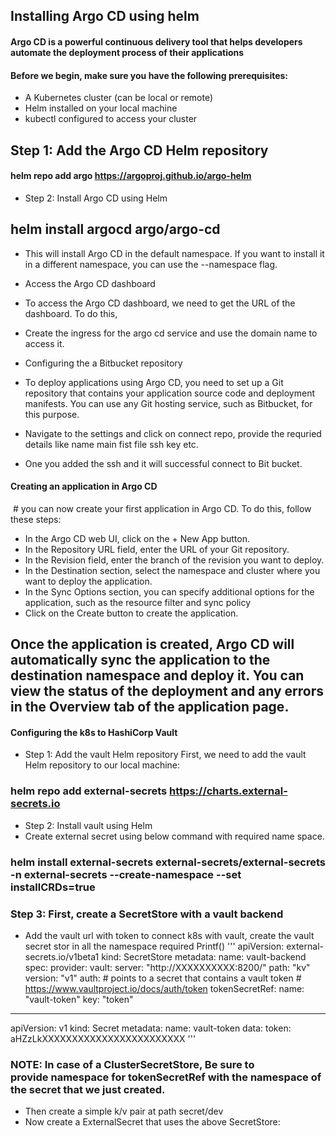 ## Installing Argo CD using helm

#### Argo CD is a powerful continuous delivery tool that helps developers automate the deployment process of their applications

#### Before we begin, make sure you have the following prerequisites:
* A Kubernetes cluster (can be local or remote)
* Helm installed on your local machine
* kubectl configured to access your cluster
## Step 1: Add the Argo CD Helm repository
#### helm repo add argo https://argoproj.github.io/argo-helm
* Step 2: Install Argo CD using Helm
## helm install argocd argo/argo-cd
* This will install Argo CD in the default namespace. If you want to install it in a different namespace, you can use the --namespace flag.
* Access the Argo CD dashboard
* To access the Argo CD dashboard, we need to get the URL of the dashboard. To do this,
* Create the ingress for the argo cd service and use the domain name to access it.
* Configuring the a Bitbucket repository
* To deploy applications using Argo CD, you need to set up a Git repository that contains your application source code and deployment manifests. You can use any Git hosting service, such as  Bitbucket, for this purpose.
* Navigate to the settings and click on connect repo, provide the requried details like name main fist file ssh key etc.






* One you added the ssh and it will successful connect to Bit bucket.


#### Creating an application in Argo CD
 # you can now create your first application in Argo CD. To do this, follow these steps:

* In the Argo CD web UI, click on the + New App button.
* In the Repository URL field, enter the URL of your Git repository.
* In the Revision field, enter the branch  of the revision you want to deploy.
* In the Destination section, select the namespace and cluster where you want to deploy the application.
* In the Sync Options section, you can specify additional options for the application, such as the resource filter and sync policy
* Click on the Create button to create the application.
## Once the application is created, Argo CD will automatically sync the application to the destination namespace and deploy it. You can view the status of the deployment and any errors in the Overview tab of the application page.


#### Configuring the k8s to HashiCorp Vault
* Step 1: Add the vault Helm repository
First, we need to add the vault  Helm repository to our local machine:
### helm repo add external-secrets https://charts.external-secrets.io
* Step 2: Install vault using Helm
* Create external secret using below command with required name space.
### helm install external-secrets external-secrets/external-secrets -n external-secrets --create-namespace --set installCRDs=true

### Step 3: First, create a SecretStore with a vault backend
 * Add the vault url with token to connect k8s with vault, create the vault secret stor in all the namespace required
  Printf()
'''   apiVersion: external-secrets.io/v1beta1
kind: SecretStore
metadata:
  name: vault-backend
spec:
  provider:
    vault:
      server: "http://XXXXXXXXXX:8200/"
      path: "kv"
      version: "v1"
      auth:
        # points to a secret that contains a vault token
        # https://www.vaultproject.io/docs/auth/token
        tokenSecretRef:
          name: "vault-token"
          key: "token"
---
apiVersion: v1
kind: Secret
metadata:
  name: vault-token
data:
  token: aHZzLkXXXXXXXXXXXXXXXXXXXXXXXX  '''


### NOTE: In case of a ClusterSecretStore, Be sure to provide namespace for tokenSecretRef with the namespace of the secret that we just created.
* Then create a simple k/v pair at path secret/dev
* Now create a ExternalSecret that uses the above SecretStore:

